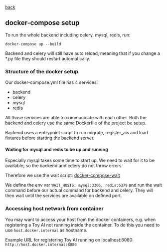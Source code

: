 [back](../README.md)

## docker-compose setup
To run the whole backend including celery, mysql, redis, run:
```
docker-compose up --build
```

Backend and celery will still have auto reload, meaning that if you change a *.py file they should restart automatically.

### Structure of the docker setup
Our docker-compose.yml file has 4 services:
* backend
* celery
* mysql
* redis

All those services are able to communicate with each other.
Both the backend and celery use the same Dockerfile of the project be setup.

Backend uses a entrypoint script to run migrate, register_ais and load fixtures before starting the backend server.

#### Waiting for mysql and redis to be up and running
Especially mysql takes some time to start up. We need to wait for it to be available, so the backend and celery do not throw errors.

Therefore we use the wait script: [docker-compose-wait](https://github.com/ufoscout/docker-compose-wait)

We define the env var `WAIT_HOSTS: mysql:3306, redis:6379` and run the wait command before our actual command for backend and celery.
They will then wait until the services are available on defined port.

### Accessing host network from container
You may want to access your host from the docker containers, e.g. when registering a Toy AI not running inside the container.
To do this you need to use `host.docker.internal` as hostname.

Example URL for registering Toy AI running on localhost:8080: `http://host.docker.internal:8080`